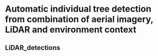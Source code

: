 # Automatic individual tree detection from combination of aerial imagery, LiDAR and environment context
## LiDAR_detections
## 
